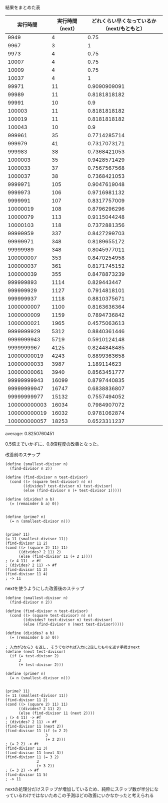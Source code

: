 結果をまとめた表

| 実行時間 | 実行時間（next） | どれくらい早くなっているか（next/もともと） |
|----------|------------------|--------------------------------------------|
| 9949     | 4                | 0.75                                       |
| 9967     | 3                | 1                                          |
| 9973     | 4                | 0.75                                       |
| 10007    | 4                | 0.75                                       |
| 10009    | 4                | 0.75                                       |
| 10037    | 4                | 1                                          |
| 99971    | 11               | 0.9090909091                               |
| 99989    | 11               | 0.8181818182                               |
| 99991    | 10               | 0.9                                        |
| 100003   | 11               | 0.8181818182                               |
| 100019   | 11               | 0.8181818182                               |
| 100043   | 10               | 0.9                                        |
| 999961   | 35               | 0.7714285714                               |
| 999979   | 41               | 0.7317073171                               |
| 999983   | 38               | 0.7368421053                               |
| 1000003  | 35               | 0.9428571429                               |
| 1000033  | 37               | 0.7567567568                               |
| 1000037  | 38               | 0.7368421053                               |
| 9999971  | 105              | 0.9047619048                               |
| 9999973  | 106              | 0.9716981132                               |
| 9999991  | 107              | 0.8317757009                               |
| 10000019 | 108              | 0.8796296296                               |
| 10000079 | 113              | 0.9115044248                               |
| 10000103 | 118              | 0.7372881356                               |
| 99999959 | 337              | 0.8427299703                               |
| 99999971 | 348              | 0.8189655172                               |
| 99999989 | 348              | 0.8045977011                               |
| 100000007| 353              | 0.8470254958                               |
| 100000037| 361              | 0.8171745152                               |
| 100000039| 355              | 0.8478873239                               |
| 999999893| 1114             | 0.829443447                                |
| 999999929| 1127             | 0.7914818101                               |
| 999999937| 1118             | 0.8810375671                               |
| 1000000007| 1100            | 0.8163636364                               |
| 1000000009| 1159            | 0.7894736842                               |
| 1000000021| 1965            | 0.4575063613                               |
| 9999999929| 5312            | 0.8840361446                               |
| 9999999943| 5719            | 0.5910124148                               |
| 9999999967| 4125            | 0.8244848485                               |
| 10000000019| 4243           | 0.8899363658                               |
| 10000000033| 3987           | 1.189114623                                |
| 10000000061| 3940           | 0.8563451777                               |
| 99999999943| 16099          | 0.8797440835                               |
| 99999999947| 16747          | 0.6838836807                               |
| 99999999977| 15132          | 0.7557494052                               |
| 100000000003| 16034         | 0.7984907072                               |
| 100000000019| 16032         | 0.9781062874                               |
| 100000000057| 18253         | 0.6523311237                               |

average: 0.8250760451

0.5倍までいかずに、0.8倍程度の改善となった。

改善前のステップ

```
(define (smallest-divisor n)
  (find-divisor n 2))

(define (find-divisor n test-divisor)
  (cond ((> (square test-divisor) n) n)
        ((divides? test-divisor n) test-divisor)
        (else (find-divisor n (+ test-divisor 1)))))

(define (divides? a b)
  (= (remainder b a) 0))


(define (prime? n)
  (= n (smallest-divisor n)))


(prime? 11)
(= 11 (smallest-divisor 11))
(find-divisor 11 2)
(cond ((> (square 2) 11) 11)
      ((divides? 2 11) 2)
      (else (find-divisor 11 (+ 2 1))))
; (> 4 11) -> #f
; (divides? 2 11) -> #f
(find-divisor 11 3)
(find-divisor 11 4)
; -> 11
```

nextを使うようにした改善後のステップ

```
(define (smallest-divisor n)
  (find-divisor n 2))

(define (find-divisor n test-divisor)
  (cond ((> (square test-divisor) n) n)
        ((divides? test-divisor n) test-divisor)
        (else (find-divisor n (next test-divisor)))))

(define (divides? a b)
  (= (remainder b a) 0))

; 入力が2なら3 を返し, そうでなければ入力に2足したものを返す手続きnext
(define (next test-divisor)
  (if (= test-divisor 2)
      3
      (+ test-divisor 2)))

(define (prime? n)
  (= n (smallest-divisor n)))


(prime? 11)
(= 11 (smallest-divisor 11))
(find-divisor 11 2)
(cond ((> (square 2) 11) 11)
      ((divides? 2 11) 2)
      (else (find-divisor 11 (next 2))))
; (> 4 11) -> #f
; (divides? 2 11) -> #f
(find-divisor 11 (next 2))
(find-divisor 11 (if (= 2 2)
                  3
                  (+ 2 2)))
; (= 2 2) -> #t
(find-divisor 11 3)
(find-divisor 11 (next 3))
(find-divisor 11 (= 3 2)
              3
              (+ 3 2))
; (= 3 2) -> #f
(find-divisor 11 5)
; -> 11
```

nextの処理分だけステップが増加しているため、純粋にステップ数が半分になっているわけではないためこの予測ほどの改善にいかなかったと考えられる
